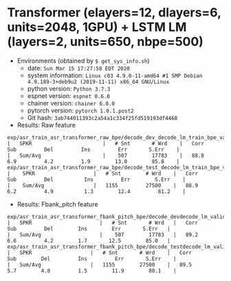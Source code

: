 # Transformer (elayers=12, dlayers=6, units=2048, 1GPU) + LSTM LM (layers=2, units=650, nbpe=500)
- Environments (obtained by `$ get_sys_info.sh`)
    - date: `Sun Mar 15 17:27:58 EDT 2020`
    - system information: `Linux c03 4.9.0-11-amd64 #1 SMP Debian 4.9.189-3+deb9u2 (2019-11-11) x86_64 GNU/Linux`
    - python version: `Python 3.7.3`
    - espnet version: `espnet 0.6.0`
    - chainer version: `chainer 6.0.0`
    - pytorch version: `pytorch 1.0.1.post2`
    - Git hash: `3ab744011393c2a54a1c334f25fd519193df4468`
- Results: Raw feature
```
exp/asr_train_asr_transformer_raw_bpe/decode_dev_decode_lm_train_bpe_valid.loss.best_asr_model_valid.loss.ave/score_wer/result.txt
|   SPKR                       |   # Snt       # Wrd    |   Corr         Sub         Del         Ins         Err       S.Err    |
|   Sum/Avg                    |    507        17783    |   88.8         6.9         4.2         1.9        13.0        85.8    |
exp/asr_train_asr_transformer_raw_bpe/decode_test_decode_lm_train_bpe_valid.loss.best_asr_model_valid.loss.ave/score_wer/result.txt
|    SPKR                   |   # Snt        # Wrd    |   Corr          Sub         Del          Ins         Err        S.Err    |
|    Sum/Avg                |   1155         27500    |   88.9          6.2         4.9          1.3        12.4         81.2    |
```
- Results: Fbank_pitch feature
```
exp/asr_train_asr_transformer_fbank_pitch_bpe/decode_devdecode_lm_valid.loss.best_asr_model_valid.loss.ave/score_wer/result.txt
|   SPKR                      |   # Snt       # Wrd   |   Corr        Sub         Del        Ins        Err       S.Err   |
|   Sum/Avg                   |    507        17783   |   89.2        6.6         4.2        1.7       12.5        85.0   |
exp/asr_train_asr_transformer_fbank_pitch_bpe/decode_testdecode_lm_valid.loss.best_asr_model_valid.loss.ave/score_wer/result.txt
|   SPKR                   |   # Snt       # Wrd    |   Corr         Sub        Del         Ins         Err       S.Err    |
|   Sum/Avg                |   1155        27500    |   89.5         5.7        4.8         1.5        11.9        80.1    |
```

